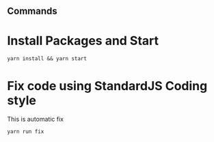 ## Commands

# Install Packages and Start
`yarn install && yarn start`

# Fix code using StandardJS Coding style
This is automatic fix

`yarn run fix`